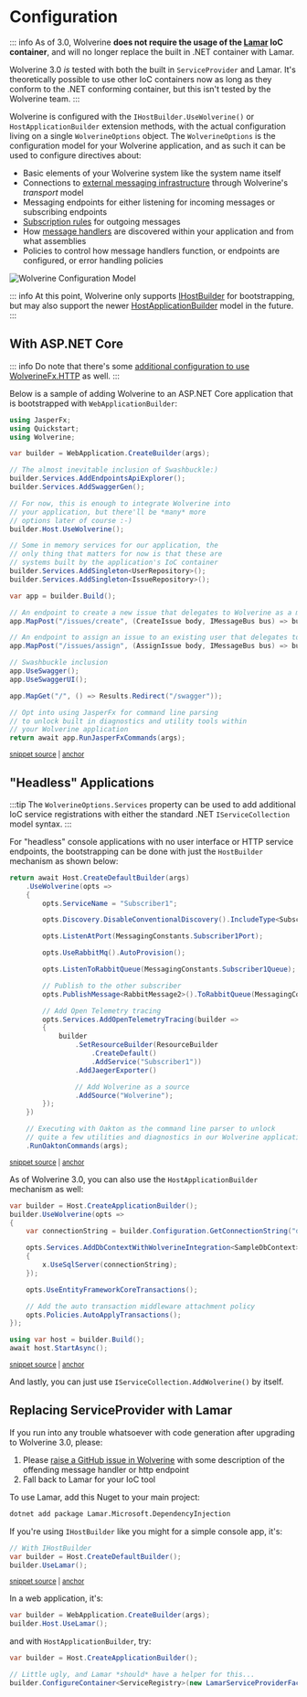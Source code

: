 # Configuration

::: info
As of 3.0,  Wolverine **does not require the usage of the [Lamar](https://jasperfx.github.io/lamar) IoC container**, and will no longer replace the built in .NET container with Lamar.

Wolverine 3.0 *is* tested with both the built in `ServiceProvider` and Lamar. It's theoretically possible to use other
IoC containers now as long as they conform to the .NET conforming container, but this isn't tested by the Wolverine team.
:::

Wolverine is configured with the `IHostBuilder.UseWolverine()` or `HostApplicationBuilder` extension methods, with the actual configuration
living on a single `WolverineOptions` object. The `WolverineOptions` is the configuration model for your Wolverine application,
and as such it can be used to configure directives about:

* Basic elements of your Wolverine system like the system name itself
* Connections to [external messaging infrastructure](/guide/messaging/introduction) through Wolverine's *transport* model
* Messaging endpoints for either listening for incoming messages or subscribing endpoints
* [Subscription rules](/guide/messaging/subscriptions) for outgoing messages
* How [message handlers](/guide/messages) are discovered within your application and from what assemblies
* Policies to control how message handlers function, or endpoints are configured, or error handling policies

![Wolverine Configuration Model](/configuration-model.png)

::: info
At this point, Wolverine only supports [IHostBuilder](https://learn.microsoft.com/en-us/dotnet/api/microsoft.extensions.hosting.ihostbuilder?view=dotnet-plat-ext-7.0) for bootstrapping, but may also support the newer [HostApplicationBuilder](https://learn.microsoft.com/en-us/dotnet/api/microsoft.extensions.hosting.hostapplicationbuilder?view=dotnet-plat-ext-7.0)
model in the future.
:::

## With ASP.NET Core

::: info
Do note that there's some [additional configuration to use WolverineFx.HTTP](/guide/http/integration) as well.
:::

Below is a sample of adding Wolverine to an ASP.NET Core application that is bootstrapped with
`WebApplicationBuilder`:

<!-- snippet: sample_Quickstart_Program -->
<a id='snippet-sample_quickstart_program'></a>
```cs
using JasperFx;
using Quickstart;
using Wolverine;

var builder = WebApplication.CreateBuilder(args);

// The almost inevitable inclusion of Swashbuckle:)
builder.Services.AddEndpointsApiExplorer();
builder.Services.AddSwaggerGen();

// For now, this is enough to integrate Wolverine into
// your application, but there'll be *many* more
// options later of course :-)
builder.Host.UseWolverine();

// Some in memory services for our application, the
// only thing that matters for now is that these are
// systems built by the application's IoC container
builder.Services.AddSingleton<UserRepository>();
builder.Services.AddSingleton<IssueRepository>();

var app = builder.Build();

// An endpoint to create a new issue that delegates to Wolverine as a mediator
app.MapPost("/issues/create", (CreateIssue body, IMessageBus bus) => bus.InvokeAsync(body));

// An endpoint to assign an issue to an existing user that delegates to Wolverine as a mediator
app.MapPost("/issues/assign", (AssignIssue body, IMessageBus bus) => bus.InvokeAsync(body));

// Swashbuckle inclusion
app.UseSwagger();
app.UseSwaggerUI();

app.MapGet("/", () => Results.Redirect("/swagger"));

// Opt into using JasperFx for command line parsing
// to unlock built in diagnostics and utility tools within
// your Wolverine application
return await app.RunJasperFxCommands(args);
```
<sup><a href='https://github.com/JasperFx/wolverine/blob/main/src/Samples/Quickstart/Program.cs#L1-L43' title='Snippet source file'>snippet source</a> | <a href='#snippet-sample_quickstart_program' title='Start of snippet'>anchor</a></sup>
<!-- endSnippet -->

## "Headless" Applications

:::tip
The `WolverineOptions.Services` property can be used to add additional IoC service registrations with
either the standard .NET `IServiceCollection` model syntax.
:::

For "headless" console applications with no user interface or HTTP service endpoints, the bootstrapping
can be done with just the `HostBuilder` mechanism as shown below:

<!-- snippet: sample_bootstrapping_headless_service -->
<a id='snippet-sample_bootstrapping_headless_service'></a>
```cs
return await Host.CreateDefaultBuilder(args)
    .UseWolverine(opts =>
    {
        opts.ServiceName = "Subscriber1";

        opts.Discovery.DisableConventionalDiscovery().IncludeType<Subscriber1Handlers>();

        opts.ListenAtPort(MessagingConstants.Subscriber1Port);

        opts.UseRabbitMq().AutoProvision();

        opts.ListenToRabbitQueue(MessagingConstants.Subscriber1Queue);

        // Publish to the other subscriber
        opts.PublishMessage<RabbitMessage2>().ToRabbitQueue(MessagingConstants.Subscriber2Queue);

        // Add Open Telemetry tracing
        opts.Services.AddOpenTelemetryTracing(builder =>
        {
            builder
                .SetResourceBuilder(ResourceBuilder
                    .CreateDefault()
                    .AddService("Subscriber1"))
                .AddJaegerExporter()

                // Add Wolverine as a source
                .AddSource("Wolverine");
        });
    })

    // Executing with Oakton as the command line parser to unlock
    // quite a few utilities and diagnostics in our Wolverine application
    .RunOaktonCommands(args);
```
<sup><a href='https://github.com/JasperFx/wolverine/blob/main/src/Testing/OpenTelemetry/Subscriber1/Program.cs#L10-L46' title='Snippet source file'>snippet source</a> | <a href='#snippet-sample_bootstrapping_headless_service' title='Start of snippet'>anchor</a></sup>
<!-- endSnippet -->

As of Wolverine 3.0, you can also use the `HostApplicationBuilder` mechanism as well:

<!-- snippet: sample_bootstrapping_with_auto_apply_transactions_for_sql_server -->
<a id='snippet-sample_bootstrapping_with_auto_apply_transactions_for_sql_server'></a>
```cs
var builder = Host.CreateApplicationBuilder();
builder.UseWolverine(opts =>
{
    var connectionString = builder.Configuration.GetConnectionString("database");

    opts.Services.AddDbContextWithWolverineIntegration<SampleDbContext>(x =>
    {
        x.UseSqlServer(connectionString);
    });

    opts.UseEntityFrameworkCoreTransactions();

    // Add the auto transaction middleware attachment policy
    opts.Policies.AutoApplyTransactions();
});

using var host = builder.Build();
await host.StartAsync();
```
<sup><a href='https://github.com/JasperFx/wolverine/blob/main/src/Persistence/EfCoreTests/SampleUsageWithAutoApplyTransactions.cs#L13-L34' title='Snippet source file'>snippet source</a> | <a href='#snippet-sample_bootstrapping_with_auto_apply_transactions_for_sql_server' title='Start of snippet'>anchor</a></sup>
<!-- endSnippet -->

And lastly, you can just use `IServiceCollection.AddWolverine()` by itself.

## Replacing ServiceProvider with Lamar

If you run into any trouble whatsoever with code generation after upgrading to Wolverine 3.0, please:

1. Please [raise a GitHub issue in Wolverine](https://github.com/JasperFx/wolverine/issues/new/choose) with some description of the offending message handler or http endpoint
2. Fall back to Lamar for your IoC tool

To use Lamar, add this Nuget to your main project:

```bash
dotnet add package Lamar.Microsoft.DependencyInjection
```

If you're using `IHostBuilder` like you might for a simple console app, it's:

<!-- snippet: sample_use_lamar_with_host_builder -->
<a id='snippet-sample_use_lamar_with_host_builder'></a>
```cs
// With IHostBuilder
var builder = Host.CreateDefaultBuilder();
builder.UseLamar();
```
<sup><a href='https://github.com/JasperFx/wolverine/blob/main/src/Testing/CoreTests/Configuration/DocumentationSamples.cs#L14-L20' title='Snippet source file'>snippet source</a> | <a href='#snippet-sample_use_lamar_with_host_builder' title='Start of snippet'>anchor</a></sup>
<!-- endSnippet -->

In a web application, it's:

```csharp
var builder = WebApplication.CreateBuilder(args);
builder.Host.UseLamar();
```

and with `HostApplicationBuilder`, try:

```csharp
var builder = Host.CreateApplicationBuilder();

// Little ugly, and Lamar *should* have a helper for this...
builder.ConfigureContainer<ServiceRegistry>(new LamarServiceProviderFactory());
```

